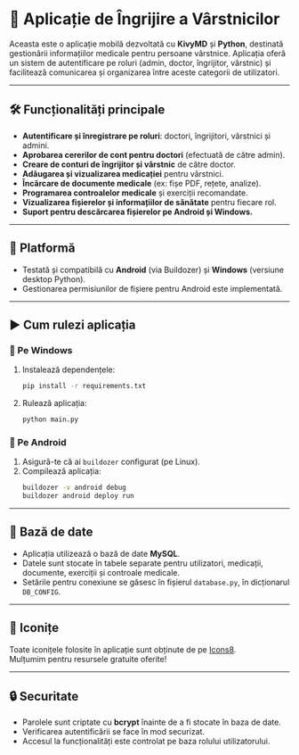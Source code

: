 # 🧓 Aplicație de Îngrijire a Vârstnicilor

Aceasta este o aplicație mobilă dezvoltată cu **KivyMD** și **Python**, destinată gestionării informațiilor medicale pentru persoane vârstnice. Aplicația oferă un sistem de autentificare pe roluri (admin, doctor, îngrijitor, vârstnic) și facilitează comunicarea și organizarea între aceste categorii de utilizatori.

---

## 🛠️ Funcționalități principale

- **Autentificare și înregistrare pe roluri**: doctori, îngrijitori, vârstnici și admini.
- **Aprobarea cererilor de cont pentru doctori** (efectuată de către admin).
- **Creare de conturi de îngrijitor și vârstnic** de către doctor.
- **Adăugarea și vizualizarea medicației** pentru vârstnici.
- **Încărcare de documente medicale** (ex: fișe PDF, rețete, analize).
- **Programarea controalelor medicale** și exerciții recomandate.
- **Vizualizarea fișierelor și informațiilor de sănătate** pentru fiecare rol.
- **Suport pentru descărcarea fișierelor pe Android și Windows.**

---

## 📱 Platformă

- Testată și compatibilă cu **Android** (via Buildozer) și **Windows** (versiune desktop Python).
- Gestionarea permisiunilor de fișiere pentru Android este implementată.

---

## ▶️ Cum rulezi aplicația

### 🔹 Pe Windows

1. Instalează dependențele:

   ```bash
   pip install -r requirements.txt
   ```

2. Rulează aplicația:
   ```bash
   python main.py
   ```

### 🔹 Pe Android

1. Asigură-te că ai `buildozer` configurat (pe Linux).
2. Compilează aplicația:
   ```bash
   buildozer -v android debug
   buildozer android deploy run
   ```

---

## 💾 Bază de date

- Aplicația utilizează o bază de date **MySQL**.
- Datele sunt stocate în tabele separate pentru utilizatori, medicații, documente, exerciții și controale medicale.
- Setările pentru conexiune se găsesc în fișierul `database.py`, în dicționarul `DB_CONFIG`.

---

## 🎨 Iconițe

Toate iconițele folosite în aplicație sunt obținute de pe [Icons8](https://icons8.com/icons).  
Mulțumim pentru resursele gratuite oferite!

---

## 🔒 Securitate

- Parolele sunt criptate cu **bcrypt** înainte de a fi stocate în baza de date.
- Verificarea autentificării se face în mod securizat.
- Accesul la funcționalități este controlat pe baza rolului utilizatorului.
